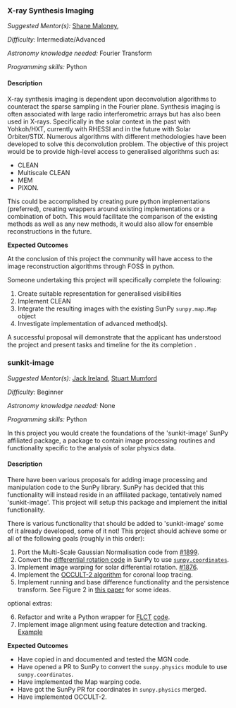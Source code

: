 ### X-ray Synthesis Imaging

*Suggested Mentor(s):* [Shane Maloney](),

*Difficulty:* Intermediate/Advanced

*Astronomy knowledge needed:* Fourier Transform

*Programming skills:* Python

#### Description

X-ray synthesis imaging is dependent upon deconvolution algorithms to counteract
the sparse sampling in the Fourier plane. Synthesis imaging is often associated
with large radio interferometric arrays but has also been used in X-rays.
Specifically in the solar context in the past with Yohkoh/HXT, currently with
RHESSI and in the future with Solar Orbiter/STIX. Numerous algorithms with
different methodologies have been developed to solve this deconvolution problem.
The objective of this project would be to provide high-level access to
generalised algorithms such as:

* CLEAN
* Multiscale CLEAN
* MEM
* PIXON. 

This could be accomplished by creating pure python implementations (preferred),
creating wrappers around existing implementations or a combination of both. This
would facilitate the comparison of the existing methods as well as any new
methods, it would also allow for ensemble reconstructions in the future.

**Expected Outcomes**

At the conclusion of this project the community will have access to the image
reconstruction algorithms through FOSS in python.

Someone undertaking this project will specifically complete the following:
1. Create suitable representation for generalised visibilities 
1. Implement CLEAN
1. Integrate the resulting images with the existing SunPy `sunpy.map.Map` object
1. Investigate implementation of advanced method(s).

A successful proposal will demonstrate that the applicant has understood the
project and present tasks and timeline for the its completion .


### sunkit-image

*Suggested Mentor(s):* [Jack Ireland](https://github.com/wafels), [Stuart Mumford](http://github.com/Cadair)

*Difficulty:* Beginner

*Astronomy knowledge needed:* None

*Programming skills:* Python


In this project you would create the foundations of the 'sunkit-image' SunPy
affiliated package, a package to contain image processing routines and
functionality specific to the analysis of solar physics data.

#### Description

There have been various proposals for adding image processing and manipulation
code to the SunPy library. SunPy has decided that this functionality will
instead reside in an affiliated package, tentatively named 'sunkit-image'. This
project will setup this package and implement the initial functionality.

There is various functionality that should be added to 'sunkit-image' some of it
already developed, some of it not! This project should achieve some or all of
the following goals (roughly in this order):

1. Port the Multi-Scale Gaussian Normalisation code from [#1899](https://github.com/sunpy/sunpy/pull/1899).
2. Convert the [differential rotation code](https://github.com/sunpy/sunpy/blob/master/sunpy/physics/differential_rotation.py) in SunPy to use [`sunpy.coordinates`](https://github.com/sunpy/sunpy/tree/master/sunpy/map).
3. Implement image warping for solar differential rotation. [#1876](https://github.com/sunpy/sunpy/pull/1876).
4. Implement the [OCCULT-2 algorithm](http://arxiv.org/abs/1307.5046) for coronal loop tracing.
5. Implement running and base difference functionality and the persistence transform. See Figure 2 in [this paper](http://iopscience.iop.org/article/10.1088/0004-637X/736/2/102/pdf) for some ideas.

optional extras:

6. Refactor and write a Python wrapper for [FLCT](https://arxiv.org/abs/0712.4289) [code](http://solarmuri.ssl.berkeley.edu/overview/publicdownloads/software.html).
8. Implement image alignment using feature detection and tracking. [Example](http://scikit-image.org/docs/dev/auto_examples/features_detection/plot_brief.html)


**Expected Outcomes**

* Have copied in and documented and tested the MGN code.
* Have opened a PR to SunPy to convert the `sunpy.physics` module to use `sunpy.coordinates`.
* Have implemented the Map warping code.
* Have got the SunPy PR for coordinates in `sunpy.physics` merged.
* Have implemented OCCULT-2.


